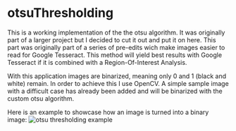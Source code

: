 # otsuThresholding
This is a working implementation of the the otsu algorithm. It was originally part of a larger project but I decided to cut it out and put it on here. This part was originally part of a series of pre-edits wich make images easier to read for Google Tesseract.
This method will yield best results with Google Tesseract if it is combined with a Region-Of-Interest Analysis.

With this application images are binarized, meaning only 0 and 1 (black and white) remain. In order to achieve this I use OpenCV.
A simple sample image with a difficult case has already been added and will be binarized with the custom otsu algorithm.

Here is an example to showcase how an image is turned into a binary image:
![otsu thresholding example](https://i.imgur.com/oA3LQ5n.png)
